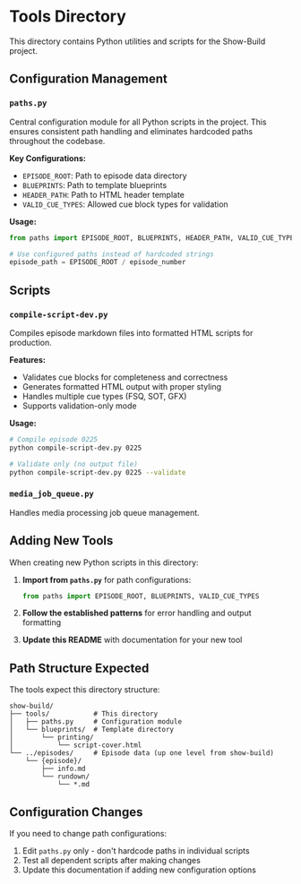 # Tools Directory

This directory contains Python utilities and scripts for the Show-Build project.

## Configuration Management

### `paths.py`
Central configuration module for all Python scripts in the project. This ensures consistent path handling and eliminates hardcoded paths throughout the codebase.

**Key Configurations:**
- `EPISODE_ROOT`: Path to episode data directory
- `BLUEPRINTS`: Path to template blueprints
- `HEADER_PATH`: Path to HTML header template
- `VALID_CUE_TYPES`: Allowed cue block types for validation

**Usage:**
```python
from paths import EPISODE_ROOT, BLUEPRINTS, HEADER_PATH, VALID_CUE_TYPES

# Use configured paths instead of hardcoded strings
episode_path = EPISODE_ROOT / episode_number
```

## Scripts

### `compile-script-dev.py`
Compiles episode markdown files into formatted HTML scripts for production.

**Features:**
- Validates cue blocks for completeness and correctness
- Generates formatted HTML output with proper styling
- Handles multiple cue types (FSQ, SOT, GFX)
- Supports validation-only mode

**Usage:**
```bash
# Compile episode 0225
python compile-script-dev.py 0225

# Validate only (no output file)
python compile-script-dev.py 0225 --validate
```

### `media_job_queue.py`
Handles media processing job queue management.

## Adding New Tools

When creating new Python scripts in this directory:

1. **Import from `paths.py`** for path configurations:
   ```python
   from paths import EPISODE_ROOT, BLUEPRINTS, VALID_CUE_TYPES
   ```

2. **Follow the established patterns** for error handling and output formatting

3. **Update this README** with documentation for your new tool

## Path Structure Expected

The tools expect this directory structure:
```
show-build/
├── tools/           # This directory
│   ├── paths.py     # Configuration module
│   └── blueprints/  # Template directory
│       └── printing/
│           └── script-cover.html
└── ../episodes/     # Episode data (up one level from show-build)
    └── {episode}/
        ├── info.md
        └── rundown/
            └── *.md
```

## Configuration Changes

If you need to change path configurations:

1. Edit `paths.py` only - don't hardcode paths in individual scripts
2. Test all dependent scripts after making changes
3. Update this documentation if adding new configuration options
